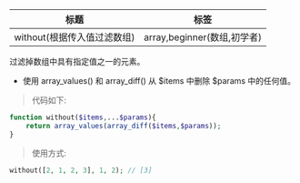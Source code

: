 | 标题                     | 标签                        |
| ------------------------ | --------------------------- |
| without(根据传入值过滤数组) | array,beginner(数组,初学者) |

过滤掉数组中具有指定值之一的元素。

- 使用 array_values() 和 array_diff() 从 $items 中删除 $params 中的任何值。

> 代码如下:

```php
function without($items,...$params){
    return array_values(array_diff($items,$params));
}
```

> 使用方式:

```php
without([2, 1, 2, 3], 1, 2); // [3]
```

